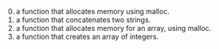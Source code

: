 0. a function that allocates memory using malloc.
1. a function that concatenates two strings.
2. a function that allocates memory for an array, using malloc.
3. a function that creates an array of integers.